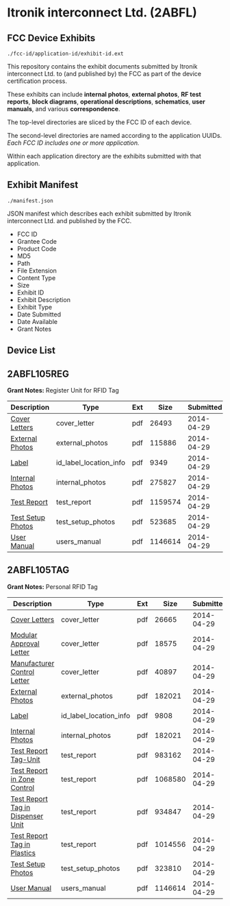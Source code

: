 # Itronik interconnect Ltd. (2ABFL)
## FCC Device Exhibits

```
./fcc-id/application-id/exhibit-id.ext
```

This repository contains the exhibit documents submitted by Itronik interconnect Ltd. to (and published by) the FCC as part of the device certification process.

These exhibits can include **internal photos**, **external photos**, **RF test reports**, **block diagrams**, **operational descriptions**, **schematics**, **user manuals**, and various **correspondence**.

The top-level directories are sliced by the FCC ID of each device.

The second-level directories are named according to the application UUIDs. *Each FCC ID includes one or more application.*

Within each application directory are the exhibits submitted with that application. 

## Exhibit Manifest

```
./manifest.json
```

JSON manifest which describes each exhibit submitted by Itronik interconnect Ltd. and published by the FCC.

- FCC ID
- Grantee Code
- Product Code
- MD5
- Path
- File Extension
- Content Type
- Size
- Exhibit ID
- Exhibit Description
- Exhibit Type
- Date Submitted
- Date Available
- Grant Notes

## Device List
## 2ABFL105REG
**Grant Notes:** Register Unit for RFID Tag

| Description | Type | Ext | Size | Submitted | Available |
| ----------- | ---- | --- | ---- | --------- | --------- |
| [Cover Letters](2ABFL105REG/37497312e2fa3fd2c6f4a8d1405244cc/2254262.pdf) | cover_letter | pdf | 26493 | 2014-04-29 | 2014-04-29 |
| [External Photos](2ABFL105REG/37497312e2fa3fd2c6f4a8d1405244cc/2254263.pdf) | external_photos | pdf | 115886 | 2014-04-29 | 2014-04-29 |
| [Label](2ABFL105REG/37497312e2fa3fd2c6f4a8d1405244cc/2254265.pdf) | id_label_location_info | pdf | 9349 | 2014-04-29 | 2014-04-29 |
| [Internal Photos](2ABFL105REG/37497312e2fa3fd2c6f4a8d1405244cc/2254264.pdf) | internal_photos | pdf | 275827 | 2014-04-29 | 2014-04-29 |
| [Test Report](2ABFL105REG/37497312e2fa3fd2c6f4a8d1405244cc/2254269.pdf) | test_report | pdf | 1159574 | 2014-04-29 | 2014-04-29 |
| [Test Setup Photos](2ABFL105REG/37497312e2fa3fd2c6f4a8d1405244cc/2254270.pdf) | test_setup_photos | pdf | 523685 | 2014-04-29 | 2014-04-29 |
| [User Manual](2ABFL105REG/37497312e2fa3fd2c6f4a8d1405244cc/2254271.pdf) | users_manual | pdf | 1146614 | 2014-04-29 | 2014-04-29 |
## 2ABFL105TAG
**Grant Notes:** Personal RFID Tag

| Description | Type | Ext | Size | Submitted | Available |
| ----------- | ---- | --- | ---- | --------- | --------- |
| [Cover Letters](2ABFL105TAG/16ee645e7daf2c74a2f8bd8140e3a5f2/2254572.pdf) | cover_letter | pdf | 26665 | 2014-04-29 | 2014-04-30 |
| [Modular Approval Letter](2ABFL105TAG/16ee645e7daf2c74a2f8bd8140e3a5f2/2254573.pdf) | cover_letter | pdf | 18575 | 2014-04-29 | 2014-04-30 |
| [Manufacturer Control Letter](2ABFL105TAG/16ee645e7daf2c74a2f8bd8140e3a5f2/2254574.pdf) | cover_letter | pdf | 40897 | 2014-04-29 | 2014-04-30 |
| [External Photos](2ABFL105TAG/16ee645e7daf2c74a2f8bd8140e3a5f2/2254576.pdf) | external_photos | pdf | 182021 | 2014-04-29 | 2014-04-30 |
| [Label](2ABFL105TAG/16ee645e7daf2c74a2f8bd8140e3a5f2/2254578.pdf) | id_label_location_info | pdf | 9808 | 2014-04-29 | 2014-04-30 |
| [Internal Photos](2ABFL105TAG/16ee645e7daf2c74a2f8bd8140e3a5f2/2254576.pdf) | internal_photos | pdf | 182021 | 2014-04-29 | 2014-04-30 |
| [Test Report Tag-Unit](2ABFL105TAG/16ee645e7daf2c74a2f8bd8140e3a5f2/2254582.pdf) | test_report | pdf | 983162 | 2014-04-29 | 2014-04-30 |
| [Test Report in Zone Control](2ABFL105TAG/16ee645e7daf2c74a2f8bd8140e3a5f2/2254583.pdf) | test_report | pdf | 1068580 | 2014-04-29 | 2014-04-30 |
| [Test Report Tag in Dispenser Unit](2ABFL105TAG/16ee645e7daf2c74a2f8bd8140e3a5f2/2254589.pdf) | test_report | pdf | 934847 | 2014-04-29 | 2014-04-30 |
| [Test Report Tag in Plastics](2ABFL105TAG/16ee645e7daf2c74a2f8bd8140e3a5f2/2254590.pdf) | test_report | pdf | 1014556 | 2014-04-29 | 2014-04-30 |
| [Test Setup Photos](2ABFL105TAG/16ee645e7daf2c74a2f8bd8140e3a5f2/2254591.pdf) | test_setup_photos | pdf | 323810 | 2014-04-29 | 2014-04-30 |
| [User Manual](2ABFL105TAG/16ee645e7daf2c74a2f8bd8140e3a5f2/2254271.pdf) | users_manual | pdf | 1146614 | 2014-04-29 | 2014-04-30 |
